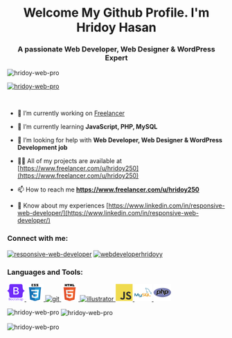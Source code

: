 <h1 align="center">Welcome My Github Profile. I'm Hridoy Hasan</h1>
<h3 align="center">A passionate Web Developer, Web Designer & WordPress Expert</h3>

<p align="left"> <img src="https://komarev.com/ghpvc/?username=hridoy-web-pro&label=Profile%20views&color=0e75b6&style=flat" alt="hridoy-web-pro" /> </p>

<p align="left"> <a href="https://github.com/ryo-ma/github-profile-trophy"><img src="https://github-profile-trophy.vercel.app/?username=hridoy-web-pro" alt="hridoy-web-pro" /></a> </p>

<p align="left"> <a href="https://twitter.com/" target="blank"><img src="https://img.shields.io/twitter/follow/?logo=twitter&style=for-the-badge" alt="" /></a> </p>

- 🔭 I’m currently working on [Freelancer](https://www.freelancer.com/u/hridoy250)

- 🌱 I’m currently learning **JavaScript, PHP, MySQL**

- 🤝 I’m looking for help with **Web Developer, Web Designer & WordPress Development job**

- 👨‍💻 All of my projects are available at [https://www.freelancer.com/u/hridoy250](https://www.freelancer.com/u/hridoy250)

- 📫 How to reach me **https://www.freelancer.com/u/hridoy250**

- 📄 Know about my experiences [https://www.linkedin.com/in/responsive-web-developer/](https://www.linkedin.com/in/responsive-web-developer/)

<h3 align="left">Connect with me:</h3>
<p align="left">
<a href="https://linkedin.com/in/responsive-web-developer" target="blank"><img align="center" src="https://raw.githubusercontent.com/rahuldkjain/github-profile-readme-generator/master/src/images/icons/Social/linked-in-alt.svg" alt="responsive-web-developer" height="30" width="40" /></a>
<a href="https://fb.com/webdeveloperhridoyy" target="blank"><img align="center" src="https://raw.githubusercontent.com/rahuldkjain/github-profile-readme-generator/master/src/images/icons/Social/facebook.svg" alt="webdeveloperhridoyy" height="30" width="40" /></a>
</p>

<h3 align="left">Languages and Tools:</h3>
<p align="left"> <a href="https://getbootstrap.com" target="_blank" rel="noreferrer"> <img src="https://raw.githubusercontent.com/devicons/devicon/master/icons/bootstrap/bootstrap-plain-wordmark.svg" alt="bootstrap" width="40" height="40"/> </a> <a href="https://www.w3schools.com/css/" target="_blank" rel="noreferrer"> <img src="https://raw.githubusercontent.com/devicons/devicon/master/icons/css3/css3-original-wordmark.svg" alt="css3" width="40" height="40"/> </a> <a href="https://git-scm.com/" target="_blank" rel="noreferrer"> <img src="https://www.vectorlogo.zone/logos/git-scm/git-scm-icon.svg" alt="git" width="40" height="40"/> </a> <a href="https://www.w3.org/html/" target="_blank" rel="noreferrer"> <img src="https://raw.githubusercontent.com/devicons/devicon/master/icons/html5/html5-original-wordmark.svg" alt="html5" width="40" height="40"/> </a> <a href="https://www.adobe.com/in/products/illustrator.html" target="_blank" rel="noreferrer"> <img src="https://www.vectorlogo.zone/logos/adobe_illustrator/adobe_illustrator-icon.svg" alt="illustrator" width="40" height="40"/> </a> <a href="https://developer.mozilla.org/en-US/docs/Web/JavaScript" target="_blank" rel="noreferrer"> <img src="https://raw.githubusercontent.com/devicons/devicon/master/icons/javascript/javascript-original.svg" alt="javascript" width="40" height="40"/> </a> <a href="https://www.mysql.com/" target="_blank" rel="noreferrer"> <img src="https://raw.githubusercontent.com/devicons/devicon/master/icons/mysql/mysql-original-wordmark.svg" alt="mysql" width="40" height="40"/> </a> <a href="https://www.php.net" target="_blank" rel="noreferrer"> <img src="https://raw.githubusercontent.com/devicons/devicon/master/icons/php/php-original.svg" alt="php" width="40" height="40"/> </a> </p>

<p><img align="left" src="https://github-readme-stats.vercel.app/api/top-langs?username=hridoy-web-pro&show_icons=true&locale=en&layout=compact" alt="hridoy-web-pro" /></p>

<p>&nbsp;<img align="center" src="https://github-readme-stats.vercel.app/api?username=hridoy-web-pro&show_icons=true&locale=en" alt="hridoy-web-pro" /></p>

<p><img align="center" src="https://github-readme-streak-stats.herokuapp.com/?user=hridoy-web-pro&" alt="hridoy-web-pro" /></p>
